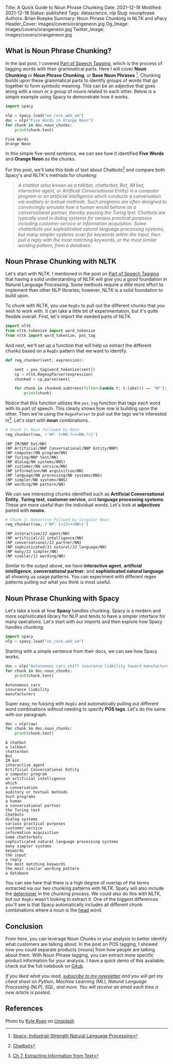 Title: A Quick Guide to Noun Phrase Chunking
Date: 2021-12-18
Modified: 2021-12-18
Status: published
Tags: datascience, nlp
Slug: nounphrase
Authors: Brian Roepke
Summary: Noun Phrase Chunking in NLTK and sPacy
Header_Cover: images/covers/orangeneon.jpg
Og_Image: images/covers/orangeneon.jpg
Twitter_Image: images/covers/orangeneon.jpg

## What is Noun Phrase Chunking?

In the last post, I covered [Part of Speech Tagging]({filename}pos.md), which is the process of tagging words with their grammatical parts. Here I will cover **Noun Chunking** or **Noun Phrase Chunking**, or **Base Noun Phrases** [^SPACY]. Chunking builds upon these grammatical parts to identify groups of words that go together to form symbolic meaning. This can be an adjective that goes along with a noun or a group of nouns related to each other. Below is a simple example using Spacy to demonstrate how it works.

```python
import spacy

nlp = spacy.load("en_core_web_sm")
doc = nlp("Five Words in Orange Neon")
for chunk in doc.noun_chunks:
    print(chunk.text)
```
```text
Five Words
Orange Neon
```

In this simple five-word sentence, we can see how it identified **Five Words** and **Orange Neon** as the chunks. 

For this post, we'll take this blob of text about Chatbots[^WIKI] and compare both Spacy's and NLTK's methods for chunking:

>*A chatbot (also known as a talkbot, chatterbot, Bot, IM bot, interactive agent, or Artificial Conversational Entity) is a computer program or an artificial intelligence which conducts a conversation via auditory or textual methods. Such programs are often designed to convincingly simulate how a human would behave as a conversational partner, thereby passing the Turing test. Chatbots are typically used in dialog systems for various practical purposes including customer service or information acquisition. Some chatterbots use sophisticated natural language processing systems, but many simpler systems scan for keywords within the input, then pull a reply with the most matching keywords, or the most similar wording pattern, from a database.*

## Noun Phrase Chunking with NLTK

Let's start with NLTK. I mentioned in the post on [Part of Speech Tagging]({filename}pos.md) that having a solid understanding of NLTK will give you a good foundation in Natural Language Processing. Some methods require a little more effort to implement than other NLP libraries; however, NLTK is a solid foundation to build upon.

To chunk with NLTK, you use `RegEx` to pull out the different chunks that you wish to work with. It can take a little bit of experimentation, but it's quite flexible overall. First, let's import the needed parts of NLTK.

```python
import nltk
from nltk.tokenize import word_tokenize
from nltk import word_tokenize, pos_tag
```

And next, we'll set up a function that will help us extract the different chunks based on a `RegEx` pattern that we want to identify.

```python
def reg_chunker(sent, expression):

    sent = pos_tag(word_tokenize(sent))
    cp = nltk.RegexpParser(expression)
    chunked = cp.parse(sent)

    for chunk in chunked.subtrees(filter=lambda t: t.label() == 'NP'):
        print(chunk)
```

Notice that this function utilizes the `pos_tag` function that tags each word with its part of speech. This clearly shows how one is building upon the other. Then we're using the `RegexParser` to pull out the tags we're interested in[^NLTK]. Let's start with **noun** combinations.

```python
# Chunk 1: Noun followed by Noun
reg_chunker(raw, r'NP: {<NN.?>+<NN.?>}')
```
```text
(NP IM/NNP bot/NN)
(NP Artificial/NNP Conversational/NNP Entity/NNP)
(NP computer/NN program/NN)
(NP Turing/NNP test/NN)
(NP dialog/NN systems/NNS)
(NP customer/NN service/NN)
(NP information/NN acquisition/NN)
(NP language/NN processing/NN systems/NNS)
(NP simpler/NN systems/NNS)
(NP wording/NN pattern/NN)
```

We can see interesting chunks identified such as **Artificial Conversational Entity**, **Turing test**, **customer service**, and **language processing systems**. These are more useful than the individual words. Let's look at **adjectives** paired with **nouns**.

```python
# Chunk 2: Adjective Follwed by Singular Noun
reg_chunker(raw, r'NP: {<JJ>+<NN>}')
```
```text
(NP interactive/JJ agent/NN)
(NP artificial/JJ intelligence/NN)
(NP conversational/JJ partner/NN)
(NP sophisticated/JJ natural/JJ language/NN)
(NP many/JJ simpler/NN)
(NP similar/JJ wording/NN)
```

Similar to the output above, we have **interactive agent**, **artificial intelligence**, **conversational partner**, and **sophisticated natural language** all showing us usage patterns. You can experiment with different regex patterns pulling out what you think is most useful.

## Noun Phrase Chunking with Spacy

Let's take a look at how **Spacy** handles chunking. Spacy is a modern and more sophisticated library for NLP and tends to have a simpler interface for many operations. Let's start with our imports and then explore how Spacy handles chunking.

```python
import spacy
nlp = spacy.load("en_core_web_sm")
```
Starting with a simple sentence from their docs, we can see how Spacy works.

```python
doc = nlp("Autonomous cars shift insurance liability toward manufacturers")
for chunk in doc.noun_chunks:
    print(chunk.text)
```
```text
Autonomous cars
insurance liability
manufacturers
```

Super easy, no fussing with `RegEx` and automatically pulling out different word combinations without needing to specify **POS tags**. Let's do the same with our paragraph.

```python
doc = nlp(raw)
for chunk in doc.noun_chunks:
    print(chunk.text)
```
```text
A chatbot
a talkbot
chatterbot
Bot
IM bot
interactive agent
Artificial Conversational Entity
a computer program
an artificial intelligence
which
a conversation
auditory or textual methods
Such programs
a human
a conversational partner
the Turing test
Chatbots
dialog systems
various practical purposes
customer service
information acquisition
Some chatterbots
sophisticated natural language processing systems
many simpler systems
keywords
the input
a reply
the most matching keywords
the most similar wording pattern
a database
```

You can see here that there is a high degree of overlap of the terms extracted via our two chunking patterns with NLTK. Spacy will also include the [determiner](https://en.wikipedia.org/wiki/Determiner) in the chunking process. We could also do this with NLTK, but our `RegEx` wasn't looking to extract it. One of the biggest differences you'll see is that Spacy automatically includes all different chunk combinations where a noun is the [head](https://en.wikipedia.org/wiki/Head_(linguistics)) word.


## Conclusion

From here, you can leverage Noun Chunks in your analysis to better identify what customers are talking about. In the post on POS tagging, I showed how you could separate products (nouns) from how people are talking about them. With Noun Phrase tagging, you can extract more specific product information for your analysis. I have a quick demo of this available; check out the full notebook on [Gitub](https://github.com/broepke/POS).


*If you liked what you read, [subscribe to my newsletter](https://campaign.dataknowsall.com/subscribe) and you will get my cheat sheet on Python, Machine Learning (ML), Natural Language Processing (NLP), SQL, and more. You will receive an email each time a new article is posted.*

## References

Photo by <a href="https://unsplash.com/@kylry?utm_source=unsplash&utm_medium=referral&utm_content=creditCopyText">Kyle Ryan</a> on <a href="https://unsplash.com/s/photos/phrases?utm_source=unsplash&utm_medium=referral&utm_content=creditCopyText">Unsplash</a>

[^SPACY]: [Spacy: Industrial-Strength Natural Language Processing](https://spacy.io)
[^WIKI]: [Chatbot](https://en.wikipedia.org/wiki/Chatbot)
[^NLTK]: [Ch 7. Extracting Information from Text](https://www.nltk.org/book/ch07.html)


